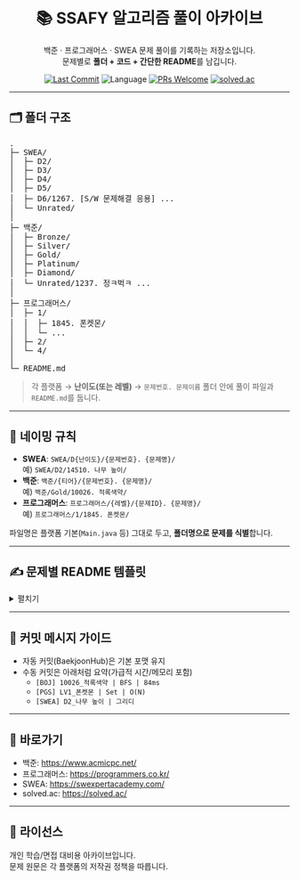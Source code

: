 <div align="center">

# 📚 SSAFY 알고리즘 풀이 아카이브

백준 · 프로그래머스 · SWEA 문제 풀이를 기록하는 저장소입니다.  
문제별로 **폴더 + 코드 + 간단한 README**를 남깁니다.

<!-- 배지: 아래 OWNER/REPO, solved.ac 아이디를 본인 것으로 변경하세요 -->
<a href="./"><img alt="Last Commit" src="https://img.shields.io/github/last-commit/jung980514/SSAFY?label=last%20update"></a>
<img alt="Language" src="https://img.shields.io/badge/language-Java-orange">
<a href="./"><img alt="PRs Welcome" src="https://img.shields.io/badge/PRs-welcome-brightgreen"></a>
<a href="https://solved.ac/profile/jung980514"><img alt="solved.ac" src="http://mazassumnida.wtf/api/mini/generate_badge?boj=jung980514"></a>

</div>

---

## 🗂️ 폴더 구조

<pre>
.
├─ SWEA/
│  ├─ D2/
│  ├─ D3/
│  ├─ D4/
│  ├─ D5/
│  ├─ D6/1267. [S/W 문제해결 응용] ...
│  └─ Unrated/
│
├─ 백준/
│  ├─ Bronze/
│  ├─ Silver/
│  ├─ Gold/
│  ├─ Platinum/
│  ├─ Diamond/
│  └─ Unrated/1237. 정ㅋ벅ㅋ ...
│
├─ 프로그래머스/
│  ├─ 1/
│  │  ├─ 1845. 폰켓몬/
│  │  └─ ...
│  ├─ 2/
│  └─ 4/
│
└─ README.md
</pre>

> 각 플랫폼 → **난이도(또는 레벨)** → `문제번호. 문제이름` 폴더 안에 풀이 파일과 `README.md`를 둡니다.

---

## 🧭 네이밍 규칙

- **SWEA**: `SWEA/D{난이도}/{문제번호}. {문제명}/`  
  예) `SWEA/D2/14510. 나무 높이/`
- **백준**: `백준/{티어}/{문제번호}. {문제명}/`  
  예) `백준/Gold/10026. 적록색약/`
- **프로그래머스**: `프로그래머스/{레벨}/{문제ID}. {문제명}/`  
  예) `프로그래머스/1/1845. 폰켓몬/`

파일명은 플랫폼 기본(`Main.java` 등) 그대로 두고, **폴더명으로 문제를 식별**합니다.

---

## ✍️ 문제별 README 템플릿

<details>
<summary>펼치기</summary>

<pre>
# [Gold V] 적록색약 - 10026

**문제 링크**: https://www.acmicpc.net/problem/10026

## 성능 요약
메모리: 12976 KB, 시간: 84 ms

## 분류
너비 우선 탐색, 깊이 우선 탐색, 그래프 이론, 그래프 탐색

## 제출 일자
2025-03-07 15:46:58

## 풀이 요약
- 일반 시야와 적록색약 시야를 분리하여 영역 카운트
- 'R'과 'G'를 동일 그룹으로 취급한 보드로 한 번 더 탐색
- BFS(4방향), 방문 배열 두 세트 사용

## 배운 점 / 실수 메모
- 방문 배열 초기화 누락으로 첫 제출 실패 → 분리 선언으로 해결
</pre>

</details>

---

## 🔖 커밋 메시지 가이드

- 자동 커밋(BaekjoonHub)은 기본 포맷 유지
- 수동 커밋은 아래처럼 요약(가급적 시간/메모리 포함)
  - `[BOJ] 10026_적록색약 | BFS | 84ms`
  - `[PGS] LV1_폰켓몬 | Set | O(N)`
  - `[SWEA] D2_나무 높이 | 그리디`

---

## 🔗 바로가기

- 백준: https://www.acmicpc.net/
- 프로그래머스: https://programmers.co.kr/
- SWEA: https://swexpertacademy.com/
- solved.ac: https://solved.ac/

---

## 📄 라이선스

개인 학습/면접 대비용 아카이브입니다.  
문제 원문은 각 플랫폼의 저작권 정책을 따릅니다.
